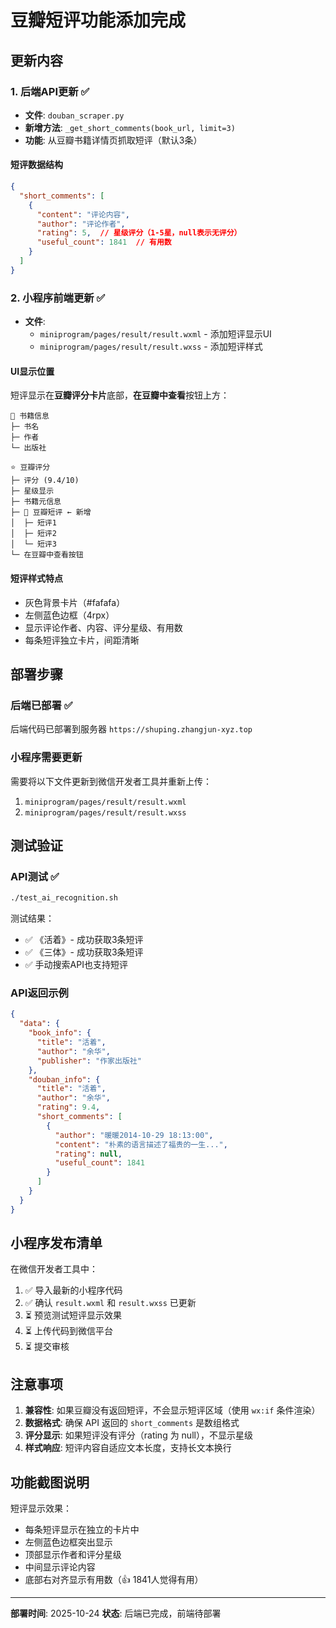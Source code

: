 # 豆瓣短评功能添加完成

## 更新内容

### 1. 后端API更新 ✅
- **文件**: `douban_scraper.py`
- **新增方法**: `_get_short_comments(book_url, limit=3)`
- **功能**: 从豆瓣书籍详情页抓取短评（默认3条）

#### 短评数据结构
```json
{
  "short_comments": [
    {
      "content": "评论内容",
      "author": "评论作者",
      "rating": 5,  // 星级评分（1-5星，null表示无评分）
      "useful_count": 1841  // 有用数
    }
  ]
}
```

### 2. 小程序前端更新 ✅
- **文件**:
  - `miniprogram/pages/result/result.wxml` - 添加短评显示UI
  - `miniprogram/pages/result/result.wxss` - 添加短评样式

#### UI显示位置
短评显示在**豆瓣评分卡片**底部，**在豆瓣中查看**按钮上方：

```
📖 书籍信息
├─ 书名
├─ 作者
└─ 出版社

⭐ 豆瓣评分
├─ 评分 (9.4/10)
├─ 星级显示
├─ 书籍元信息
├─ 💬 豆瓣短评 ← 新增
│  ├─ 短评1
│  ├─ 短评2
│  └─ 短评3
└─ 在豆瓣中查看按钮
```

#### 短评样式特点
- 灰色背景卡片（#fafafa）
- 左侧蓝色边框（4rpx）
- 显示评论作者、内容、评分星级、有用数
- 每条短评独立卡片，间距清晰

## 部署步骤

### 后端已部署 ✅
后端代码已部署到服务器 `https://shuping.zhangjun-xyz.top`

### 小程序需要更新
需要将以下文件更新到微信开发者工具并重新上传：
1. `miniprogram/pages/result/result.wxml`
2. `miniprogram/pages/result/result.wxss`

## 测试验证

### API测试 ✅
```bash
./test_ai_recognition.sh
```

测试结果：
- ✅ 《活着》- 成功获取3条短评
- ✅ 《三体》- 成功获取3条短评
- ✅ 手动搜索API也支持短评

### API返回示例
```json
{
  "data": {
    "book_info": {
      "title": "活着",
      "author": "余华",
      "publisher": "作家出版社"
    },
    "douban_info": {
      "title": "活着",
      "author": "余华",
      "rating": 9.4,
      "short_comments": [
        {
          "author": "暖暖2014-10-29 18:13:00",
          "content": "朴素的语言描述了福贵的一生...",
          "rating": null,
          "useful_count": 1841
        }
      ]
    }
  }
}
```

## 小程序发布清单

在微信开发者工具中：
1. ✅ 导入最新的小程序代码
2. ✅ 确认 `result.wxml` 和 `result.wxss` 已更新
3. ⏳ 预览测试短评显示效果
4. ⏳ 上传代码到微信平台
5. ⏳ 提交审核

## 注意事项

1. **兼容性**: 如果豆瓣没有返回短评，不会显示短评区域（使用 `wx:if` 条件渲染）
2. **数据格式**: 确保 API 返回的 `short_comments` 是数组格式
3. **评分显示**: 如果短评没有评分（rating 为 null），不显示星级
4. **样式响应**: 短评内容自适应文本长度，支持长文本换行

## 功能截图说明

短评显示效果：
- 每条短评显示在独立的卡片中
- 左侧蓝色边框突出显示
- 顶部显示作者和评分星级
- 中间显示评论内容
- 底部右对齐显示有用数（👍 1841人觉得有用）

---

**部署时间**: 2025-10-24
**状态**: 后端已完成，前端待部署

